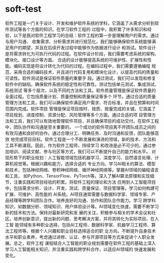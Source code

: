 # soft-test
软件工程是一门关于设计、开发和维护软件系统的学科，它涵盖了从需求分析到软件测试等各个方面的知识。在学习软件工程的
过程中，我积累了许多知识和经验，以下是我对软件工程学习的总结：软件工程的第一步是理解用户的需求。通过与用户沟通、
收集需求、分析需求并进行规范化，我们能够确保软件系统能够满足用户的期望，并且在后续开发过程中能够作为依据进行设计
和测试。软件设计是将需求转化为可执行代码的过程。在软件设计阶段，我们需要考虑系统的架构、模块化、接口设计等方面。
合适的设计能够提高系统的可维护性、扩展性和性能。编码实现是将设计转化为代码的过程。在编码过程中，我们需要遵循编程
规范、采用合适的编码技术，并且进行代码复用和模块化设计，以提高代码的质量和可读性。软件测试是保证软件质量的重要手
段。通过测试，我们可以发现和修复软件中的缺陷，确保软件系统的稳定性和可靠性。测试包括单元测试、集成测试、系统测试
等多个层次，以及不同的方法和工具。软件质量管理是保证软件质量的全面过程。它包括质量计划、质量控制和质量保证等多个
环节。通过合适的质量管理方法和工具，我们可以确保软件满足用户需求、符合标准，并且在预算和时间范围内完成。软件项目
管理是保证项目按时、按质、按量完成的关键。它涵盖了项目规划、进度控制、资源分配、风险管理等多个方面。通过合适的项
目管理方法和工具，我们可以有效地管理软件项目，并且确保项目的成功交付。在软件工程中，团队协作和沟通是至关重要的。
一个成功的软件项目离不开团队成员之间的有效沟通和良好的协作。通过合理分工、明确任务、及时沟通和反馈，团队能够高效
地完成项目目标。软件工程是一个不断发展和演进的领域，新的技术、方法和工具不断涌现。因此，作为软件工程师，持续学习
和改进是必不可少的。通过参加培训、阅读文献、参与社区等方式，我们可以不断提升自己的能力和水平。
对现形势下的职业规划：人工智能领域包括机器学习、深度学习、自然语言处理、计算机视觉等。根据兴趣和能力，选择合适的
专业方向。学习AI相关的算法、模型和技术，包括神经网络、卷积神经网络、循环神经网络等。掌握AI领域的编程语言和工具，
如Python、TensorFlow、PyTorch等。深入了解AI算法原理和实现细节，注重实践和项目经验的积累。将软件工程的理论和方法
应用到人工智能项目中，包括需求分析、设计、开发、测试、质量保证、项目管理等。学习如何构建可扩展、可维护、高性能的
AI系统。AI项目通常需要与数据科学家、领域专家、产品经理等跨学科团队合作。培养良好的沟通、协作和团队合作能力。学习
跨学科知识，如数据分析、领域知识、用户体验设计等。AI领域变化快速，需要不断学习新的技术和方法。保持对最新研究和发
展的关注，积极参与相关的学术会议和社区。培养创新意识，提出新的问题、思考解决方案，并将其转化为实际项目。在人工智
能领域有多种职业选择，包括AI工程师、数据科学家、机器学习工程师、算法工程师等。根据个人兴趣和职业目标选择适合的职
业方向。不断提升自身技术水平和职业素养，考虑通过进修、认证、参与开源项目等方式来促进个人职业发展。总之，软件工程
课程结合人工智能的职业规划需要在软件工程的基础上深入学习人工智能相关知识，并注重实践和跨学科合作，以适应AI领域的
快速发展和变化。
